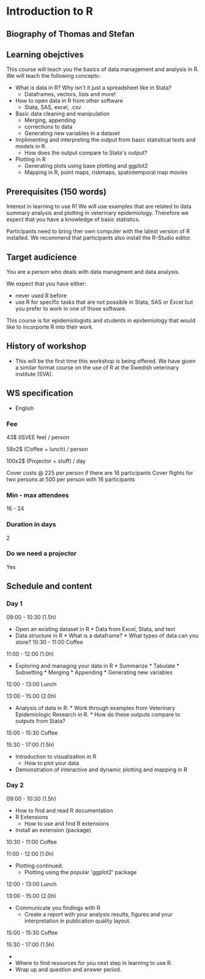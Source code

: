 # Introduction to R

## Biography of Thomas and Stefan

## Learning obejctives

This course will teach you the basics of data management and  analysis in R. We will
teach the following concepts:

* What is data in R? Why isn't it just a spreadsheet like in Stata?
    * Dataframes, vectors, lists and more! 
* How to open data in R from other software
    * Stata, SAS, excel, .csv
* Basic data cleaning and manipulation
    * Merging, appending
	* corrections to data
	* Generating new variables in a dataset
* Implimenting and interpreting the output from basic statistical tests
and models in R.
	* How does the output compare to Stata's output?
* Plotting in R
	* Generating plots using base plotting and ggplot2
	* Mapping in R, point maps, riskmaps, spatiotemporal map movies

## Prerequisites (150 words)

Interest in learning to use R! We will use examples that are related
to data summary analysis and plotting in veterinary
epidemiology. Therefore we expect that you have a knowledge of basic
statistics.

Participants need to bring ther own computer with the latest version
of R installed. We recommend that participants also install the
R-Studio editor. 


## Target audicience

You are a person who deals with data managment and data analysis.

We expect that you have either:

* never used R before
* use R for specific tasks that are not possible in Stata, SAS or Excel but
you prefer to work in one of those software.

This course is for epidemiologists and students in epidemiology that
would like to incorporte R into their work.

## History of workshop

- This will be the first time this workshop is being offered. We have
  given a similar format course on the use of R at the Swedish veterinary institute (SVA). 

## WS specification

- English

### Fee

43$ (ISVEE fee) / person

58x2$ (Coffee + lunch) / person

100x2$ (Projector + stuff) / day

Cover costs @ 225 per person if there are 16 participants
Cover flights for two persons at 500 per person with 16 participants

### Min - max attendees

16 - 24

### Duration in days

2

### Do we need a projector

Yes

## Schedule and content

### Day 1

09:00 - 10:30 (1.5h)

* Open an existing dataset in R
	    * Data from Excel, Stata, and text
* Data structure in R
        * What is a dataframe?
		* What types of data can you store?
10:30 - 11:00 Coffee

11:00 - 12:00 (1.0h)

* Exploring and managing your data in R
        * Summarize
		* Tabulate
		* Subsetting
		* Merging
		* Appending
		* Generating new variables

12:00 - 13:00 Lunch

13:00 - 15:00 (2.0h)

* Analysis of data in R:
		* Work through examples from Veterinary Epidemiologic Research
		in R. 
        * How do these outputs compare to outputs from Stata?

15:00 - 15:30 Coffee

15:30 - 17:00 (1.5h)

* Introduction to visualization in R
	* How to plot your data
* Demonstration of interactive and dynamic plotting and mapping in R

### Day 2

09:00 - 10:30 (1.5h)
* How to find and read R documentation
* R Extensions
	* How to use and find R extensions
* Install an extension (package)

10:30 - 11:00 Coffee

11:00 - 12:00 (1.0h)

* Plotting continued:
	* Plotting using the popular 'ggplot2' package

12:00 - 13:00 Lunch

13:00 - 15:00 (2.0h)

* Communicate you findings with R
     * Create a report with your analysis results, figures and your
       interpretation in publication quality layout. 

15:00 - 15:30 Coffee

15:30 - 17:00 (1.5h)

* 
* Where to find resources for you next step in learning to use R.  
* Wrap up and question and answer period.

